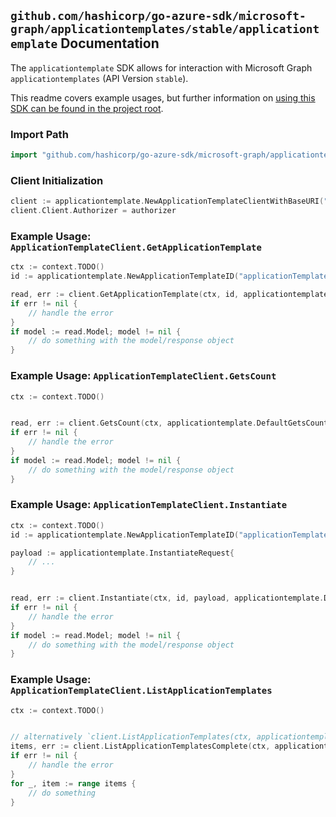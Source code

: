 
## `github.com/hashicorp/go-azure-sdk/microsoft-graph/applicationtemplates/stable/applicationtemplate` Documentation

The `applicationtemplate` SDK allows for interaction with Microsoft Graph `applicationtemplates` (API Version `stable`).

This readme covers example usages, but further information on [using this SDK can be found in the project root](https://github.com/hashicorp/go-azure-sdk/tree/main/docs).

### Import Path

```go
import "github.com/hashicorp/go-azure-sdk/microsoft-graph/applicationtemplates/stable/applicationtemplate"
```


### Client Initialization

```go
client := applicationtemplate.NewApplicationTemplateClientWithBaseURI("https://graph.microsoft.com")
client.Client.Authorizer = authorizer
```


### Example Usage: `ApplicationTemplateClient.GetApplicationTemplate`

```go
ctx := context.TODO()
id := applicationtemplate.NewApplicationTemplateID("applicationTemplateId")

read, err := client.GetApplicationTemplate(ctx, id, applicationtemplate.DefaultGetApplicationTemplateOperationOptions())
if err != nil {
	// handle the error
}
if model := read.Model; model != nil {
	// do something with the model/response object
}
```


### Example Usage: `ApplicationTemplateClient.GetsCount`

```go
ctx := context.TODO()


read, err := client.GetsCount(ctx, applicationtemplate.DefaultGetsCountOperationOptions())
if err != nil {
	// handle the error
}
if model := read.Model; model != nil {
	// do something with the model/response object
}
```


### Example Usage: `ApplicationTemplateClient.Instantiate`

```go
ctx := context.TODO()
id := applicationtemplate.NewApplicationTemplateID("applicationTemplateId")

payload := applicationtemplate.InstantiateRequest{
	// ...
}


read, err := client.Instantiate(ctx, id, payload, applicationtemplate.DefaultInstantiateOperationOptions())
if err != nil {
	// handle the error
}
if model := read.Model; model != nil {
	// do something with the model/response object
}
```


### Example Usage: `ApplicationTemplateClient.ListApplicationTemplates`

```go
ctx := context.TODO()


// alternatively `client.ListApplicationTemplates(ctx, applicationtemplate.DefaultListApplicationTemplatesOperationOptions())` can be used to do batched pagination
items, err := client.ListApplicationTemplatesComplete(ctx, applicationtemplate.DefaultListApplicationTemplatesOperationOptions())
if err != nil {
	// handle the error
}
for _, item := range items {
	// do something
}
```
